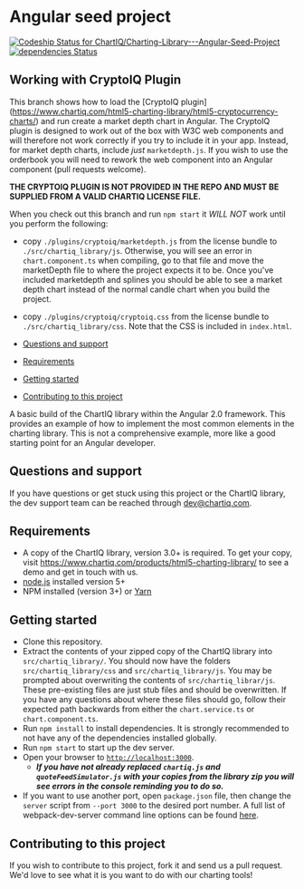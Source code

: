 # Angular seed project

[ ![Codeship Status for ChartIQ/Charting-Library---Angular-Seed-Project](https://app.codeship.com/projects/0b85d6c0-4010-0135-fa79-62e905eb1dfe/status?branch=master)](https://app.codeship.com/projects/229967)
[![dependencies Status](https://david-dm.org/ChartIQ/Charting-Library---Angular-2.0-Seed-Project/status.svg)](https://david-dm.org/ChartIQ/Charting-Library---Angular-2.0-Seed-Project)

## Working with CryptoIQ Plugin

This branch shows how to load the [CryptoIQ plugin] (https://www.chartiq.com/html5-charting-library/html5-cryptocurrency-charts/) and run create a market depth chart in Angular. The CryptoIQ plugin is designed to work out of the box with W3C web components and will therefore not work correctly if you try to include it in your app. Instead, for market depth charts, include *just* `marketdepth.js`. If you wish to use the orderbook you will need to rework the web component into an Angular component (pull requests welcome).

**THE CRYPTOIQ PLUGIN IS NOT PROVIDED IN THE REPO AND MUST BE SUPPLIED FROM A VALID CHARTIQ LICENSE FILE.** 

When you check out this branch and run `npm start` it *WILL NOT* work until you perform the following:
 -  copy `./plugins/cryptoiq/marketdepth.js` from the license bundle to `./src/chartiq_library/js`. Otherwise, you will see an error in `chart.component.ts` when compiling, go to that file and move the marketDepth file to where the project expects it to be. Once you've included marketdepth and splines you should be able to see a market depth chart instead of the normal candle chart when you build the project. 
 - copy  `./plugins/cryptoiq/cryptoiq.css` from the license bundle to `./src/chartiq_library/css`.  Note that the CSS is included in `index.html`.
 
- [Questions and support](#questions-and-support)
- [Requirements](#requirements)
- [Getting started](#getting-started)
- [Contributing to this project](#contributing-to-this-project)

A basic build of the ChartIQ library within the Angular 2.0 framework. This provides an example of how to implement the most common elements in the charting library. This is not a comprehensive example, more like a good starting point for an Angular developer.

## Questions and support

If you have questions or get stuck using this project or the ChartIQ library, the dev support team can be reached through [dev@chartiq.com](mailto:dev@chartiq.com).

## Requirements

- A copy of the ChartIQ library, version 3.0+ is required. To get your copy, visit https://www.chartiq.com/products/html5-charting-library/ to see a demo and get in touch with us.
- [node.js](https://nodejs.org/) installed version 5+
- NPM installed (version 3+) or [Yarn](https://yarnpkg.com/en/)


## Getting started

- Clone this repository.
- Extract the contents of your zipped copy of the ChartIQ library into `src/chartiq_library/`. You should now have the folders `src/chartiq_library/css` and `src/chartiq_library/js`. You may be prompted about overwriting the contents of `src/chartiq_librar/js`. These pre-existing files are just stub files and should be overwritten. If you have any questions about where these files should go, follow their expected path backwards from either the `chart.service.ts` or `chart.component.ts`.
- Run `npm install` to install dependencies. It is strongly recommended to not have any of the dependencies installed globally.
- Run `npm start` to start up the dev server.
- Open your browser to [`http://localhost:3000`](http://localhost:3000).
  - ***If you have not already replaced `chartiq.js` and `quoteFeedSimulator.js` with your copies from the library zip you will see errors in the console reminding you to do so.***
- If you want to use another port, open `package.json` file, then change the `server` script from `--port 3000` to the desired port number. A full list of webpack-dev-server command line options can be found [here](https://webpack.js.org/api/cli/#common-options).

## Contributing to this project

If you wish to contribute to this project, fork it and send us a pull request.
We'd love to see what it is you want to do with our charting tools!
